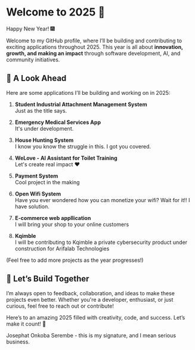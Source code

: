 # Welcome to 2025 🎉  

Happy New Year! 🎆  

Welcome to my GitHub profile, where I’ll be building and contributing to exciting applications throughout 2025. This year is all about **innovation, growth, and making an impact** through software development, AI, and community initiatives.  

## 🌟 A Look Ahead  

Here are some applications I’ll be building and working on in 2025:  

1. **Student Industrial Attachment Management System**  
    Just as the title says. 

2. **Emergency Medical Services App**  
    It's under development. 

3. **House Hunting System**  
    I know you know the struggle in this. I got you covered.  

4. **WeLove - AI Assistant for Toilet Training**  
    Let's create real impact :hearts: 
   
5. **Payment System**  
    Cool project in the making
   
6. **Open Wifi System**  
    Have you ever wondered how you can monetize your wifi? Wait for it!! I have solution.

7. **E-commerce web appllication**  
    I will bring your shop to your online customers

8. **Kqimble**  
    I will be contributing to Kqimble a private cybersecurity product under construction for Arifalab Technologies 

(Feel free to add more projects as the year progresses!)  

## 🚀 Let’s Build Together  

I’m always open to feedback, collaboration, and ideas to make these projects even better. Whether you're a developer, enthusiast, or just curious, feel free to reach out or contribute!  

Here’s to an amazing 2025 filled with creativity, code, and success. Let’s make it count! 🎯  

Josephat Onkoba Serembe - this is my signature, and I mean serious business.  
